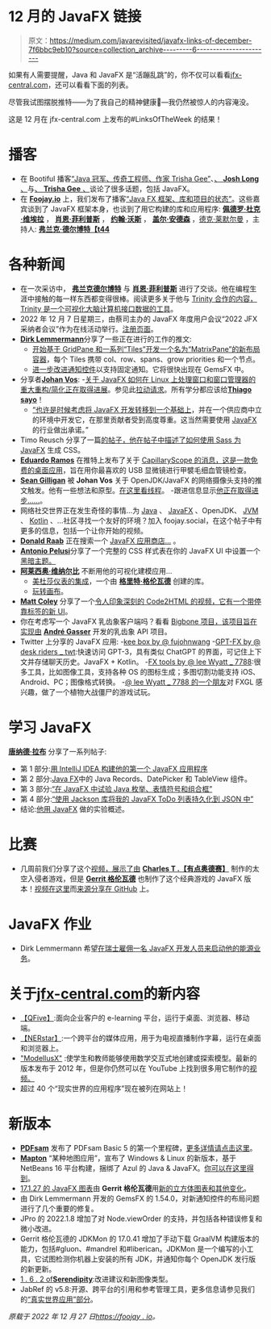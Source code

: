 # 12 月的 JavaFX 链接

> 原文：<https://medium.com/javarevisited/javafx-links-of-december-7f6bbc9eb10?source=collection_archive---------6----------------------->

如果有人需要提醒，Java 和 JavaFX 是“活蹦乱跳”的，你不仅可以看看[jfx-central.com](https://https://www.jfx-central.com/home)，还可以看看下面的列表。

尽管我试图摆脱推特——为了我自己的精神健康🙂—我仍然被惊人的内容淹没。

这是 12 月在 jfx-central.com 上发布的#LinksOfTheWeek 的结果！

# 播客

*   在 Bootiful 播客[“Java 冠军、传奇工程师、作家 Trisha Gee”](https://bootifulpodcast.fm/#/episodes/3259c661-0524-46dc-805d-2388011030b9)、[、 **Josh Long** 、](https://twitter.com/starbuxman)与[、 **Trisha Gee** 、](https://twitter.com/trisha_gee)谈论了很多话题，包括 JavaFX。
*   在 [**Foojay.io**](https://twitter.com/foojayio) 上，我们发布了播客[“Java FX 框架、库和项目的状态”](https://foojay.io/today/foojay-podcast-9/)。这些嘉宾谈到了 JavaFX 框架本身，也谈到了用它构建的库和应用程序: [**佩德罗·杜克·维埃拉**](https://twitter.com/P_Duke) ， [**肖恩·菲利普斯**](https://twitter.com/SeanMiPhillips) ， [**约翰·沃斯**](https://mastodon.social/@johanvos) ， [**盖尔·安德森**](https://twitter.com/gail_asgteach) ，[德克·莱默尔曼](https://twitter.com/dlemmermann) ，主持人: [**弗兰克·德尔博特【t44**](https://foojay.social/@frankdelporte)

# 各种新闻

*   在一次采访中， [**弗兰克德尔博特**](https://foojay.social/@frankdelporte) 与 [**肖恩·菲利普斯**](https://twitter.com/SeanMiPhillips) 进行了交谈。他在编程生涯中接触的每一样东西都变得很棒。阅读更多关于他与 [Trinity 合作的内容，Trinity 是一个可视化大脑计算机接口数据的工具](https://foojay.io/today/visualizing-brain-computer-interface-data-using-javafx/)。
*   2022 年 12 月 7 日星期三，由蔡司主办的 JavaFX 年度用户会议“2022 JFX 采纳者会议”作为在线活动举行。[注册页面](https://www.zeiss.com/meditec/en/news-events/events/jfx-adopters-meeting.html)。
*   [**Dirk Lemmermann**](https://twitter.com/dlemmermann)分享了一些正在进行的工作的推文:
    - [开始基于 GridPane 和一系列“Tiles”开发一个名为“MatrixPane”的新布局容器](https://twitter.com/dlemmermann/status/1596184094295064578)，每个 Tiles 携带 col、row、spans、grow priorities 和一个节点。
    - [进一步改进通知控件](https://twitter.com/dlemmermann/status/1596131245234298885)以支持固定通知。它将很快出现在 GemsFX 中。
*   分享者[**Johan Vos**](https://mastodon.social/@johanvos):
    -[关于 JavaFX 如何在 Linux 上处理窗口和窗口管理器的重大重构/简化正在取得进展](https://mastodon.social/@johanvos/109426954082587493)。参见此[拉动请求](https://github.com/openjdk/jfx/pull/915)。所有学分都应该给[**Thiago sayo**](https://twitter.com/thiago_sayao)！
    - [“也许是时候考虑将 JavaFX 开发转移到一个基础上](https://mastodon.social/@johanvos/109444928640623866)，并在一个供应商中立的环境中开发它，在那里贡献者受到高度尊重。这当然需要使用 [JavaFX](/javarevisited/7-best-java-fx-online-courses-for-beginners-9e774ba6f996) 的行业做出承诺。”
*   Timo Reusch 分享了一篇[的帖子，他在帖子中描述了如何使用 Sass 为 JavaFX](https://dev.to/timo_reusch/using-sass-in-your-javafx-project-hf0) 生成 CSS。
*   [**Eduardo Ramos**](https://twitter.com/eduramiba) 在推特上发布了关于 [CapillaryScope 的消息，这是一款免费的桌面应用](https://en.capillary.io/software/capillaryscope/)，旨在用你最喜欢的 USB 显微镜进行甲襞毛细血管镜检查。
*   [**Sean Gilligan**](https://twitter.com/msgilligan) 被 **Johan Vos** 关于 OpenJDK/JavaFX 的网络摄像头支持的推文触发。他有一些想法和原型。[在这里看线程](https://twitter.com/msgilligan/status/1600214413684150272)。
    -跟进信息显示[他正在取得进步……](https://foojay.social/@msgilligan/109491263323925811)。
*   网络社交世界正在发生奇怪的事情…为 [Java](/javarevisited/10-free-courses-to-learn-java-in-2019-22d1f33a3915) 、 [JavaFX](/javarevisited/6-free-courses-to-learn-servlet-jsp-and-java-fx-in-2020-best-of-lot-720201c84f63) 、OpenJDK、 [JVM](/javarevisited/7-best-courses-to-learn-jvm-garbage-collection-and-performance-tuning-for-experienced-java-331705180686) 、 [Kotlin](/javarevisited/top-5-courses-to-learn-kotlin-in-2020-dfc3fa7706d8) 、…社区寻找一个友好的环境？加入 foojay.social，在这个帖子中有更多的信息，包括一个让你开始的视频。
*   [**Donald Raab**](https://twitter.com/TheDonRaab) 正在搜索一个 [JavaFX 应用商店…](https://twitter.com/TheDonRaab/status/1603465185481658394) 。
*   [**Antonio Pelusi**](https://twitter.com/antopelusi)分享了一个完整的 CSS 样式表在你的 JavaFX UI 中设置一个[黑暗主题。](https://www.antoniopelusi.com/posts/javafx-dark-theme/)
*   [**阿莱西奥·维纳尔比**](https://twitter.com/Alessio_Vinerbi) 不断用他的可视化建模应用…
    - [美杜莎仪表的集成](https://twitter.com/Alessio_Vinerbi/status/1601913626583093248)，一个由 [**格里特·格伦瓦德**](https://twitter.com/hansolo_) 创建的库。
    - [玩转画布](https://twitter.com/Alessio_Vinerbi/status/1601870967399190535?t=DJLwumrOcKpBcTEpMPwvlw&s=09)。
*   [**Matt Coley**](https://twitter.com/MattColey6) 分享了一个[令人印象深刻的 Code2HTML 的视频，它有一个带停靠标签的新 UI](https://twitter.com/MattColey6/status/1601273551444905986?t=ChOQm6FpJP4kBSbWs5_Rvg&s=09)。
*   你在考虑写一个 JavaFX 乳齿象客户端吗？看看 [Bigbone 项目，该项目旨在实现由](https://github.com/andregasser/bigbone) [**André Gasser**](https://fosstodon.org/@andregasser) 开发的乳齿象 API 项目。
*   Twitter 上分享的 JavaFX 应用:
    -[kee box by @ fujohnwang](https://twitter.com/fujohnwang/status/1605397549514633217)
    -[GPT-FX by @ desk riders _ twt](https://twitter.com/deskriders_twt/status/1605216776463302663):快速访问 GPT-3，具有类似 ChatGPT 的界面，可记住上下文并存储聊天历史。JavaFX + Kotlin。
    -[FX tools by @ lee Wyatt _ 7788](https://twitter.com/LeeWyatt_7788/status/1605225007239417856):很多工具，比如图像工具，支持各种 OS 的图标生成；多图切割功能支持 iOS、Android、PC；图像格式转换。
    -[@ lee Wyatt _ 7788 的一个朋友](https://twitter.com/LeeWyatt_7788/status/1580958504369602560)对 FXGL 感兴趣，做了一个植物大战僵尸的游戏试玩。

# 学习 JavaFX

[**唐纳德·拉布**](https://twitter.com/TheDonRaab) 分享了一系列帖子:

*   第 1 部分:[用 IntelliJ IDEA 构建他的第一个 JavaFX 应用程序](https://donraab.medium.com/my-first-javafx-application-ee70a1d48cb3)
*   第 2 部分:[Java FX](/javarevisited/experimenting-with-java-records-datepicker-and-tableview-in-javafx-446ff272dfd2)中的 Java Records、DatePicker 和 TableView 组件。
*   第 3 部分:[“在 JavaFX 中试验 Java 枚举、表情符号和组合框”](/javarevisited/experimenting-with-java-enums-emojis-and-combobox-in-javafx-2c12492cf65)
*   第 4 部分:[“使用 Jackson 库将我的 JavaFX ToDo 列表持久化到 JSON 中”](https://donraab.medium.com/using-the-jackson-library-to-persist-my-javafx-todo-list-to-json-8a4b31917c09)
*   结论:[他用 JavaFX](/javarevisited/my-weird-and-wonderful-first-adventures-with-javafx-6efe3b1923c8) 做的实验概述。

# 比赛

*   几周前我们分享了这个[视频，展示了由](https://www.youtube.com/watch?t=1337&v=jCBBCBCUt9E&feature=youtu.be) [**Charles T .【有点奥德赛】**](https://www.youtube.com/@chalodss) 制作的太空入侵者游戏，但是 [**Gerrit 格伦瓦德**](https://twitter.com/hansolo_) 也制作了这个经典游戏的 JavaFX 版本！[视频在这里](https://www.youtube.com/watch?v=GajccpyHyFM)而[来源分享在 GitHub](https://github.com/HanSolo/spaceinvadersfx) 上。

# JavaFX 作业

*   Dirk Lemmermann 希望[在瑞士雇佣一名 JavaFX 开发人员来启动他的能源业务](https://twitter.com/dlemmermann/status/1603692027601879040)。

# 关于[jfx-central.com](https://www.jfx-central.com)的新内容

*   [【QFive】](https://www.jfx-central.com/real_world/qfive):面向企业客户的 e-learning 平台，运行于桌面、浏览器、移动端。
*   [【NERstar】](https://www.jfx-central.com/real_world/nerstar):一个跨平台的媒体应用，用于为电视直播制作字幕，运行在桌面和浏览器上。
*   ["ModellusX"](https://www.jfx-central.com/real_world/modellusx) :使学生和教师能够使用数学交互式地创建或探索模型。最新的版本发布于 2012 年，但是你仍然可以在 YouTube 上找到很多用它制作的[视频。](https://www.youtube.com/results?search_query=modellus)
*   超过 40 个“现实世界的应用程序”现在被列在网站上！

# 新版本

*   [**PDFsam**](https://twitter.com/PDFsamOSS) 发布了 PDFsam Basic 5 的第一个里程碑，[更多详情请点击这里](https://blog.pdfsam.org/java/pdfsam-basic-version-5-milestone-release/2366/#more-2366)。
*   [**Mapton**](https://twitter.com/mapton_app) “某种地图应用”，宣布了 Windows & Linux 的新版本，基于 NetBeans 16 平台构建，捆绑了 Azul 的 Java & JavaFX。[你可以在这里得到](https://github.com/trixon/mapton/releases/tag/v3.0.0)。
*   [17.1.27 的 JavaFX 图表](https://mastodon.social/@hansolo_/109448566675747821)由 **Gerrit 格伦瓦德**用[新的立方体图表和其他变化](https://github.com/HanSolo/charts/releases)。
*   由 Dirk Lemmermann 开发的 GemsFX 的 1.54.0，对新通知控件的布局问题进行了几个重要的修复。
*   JPro 的 2022.1.8 增加了对 Node.viewOrder 的支持，并包括各种错误修复和微小改进。
*   Gerrit 格伦瓦德的 JDKMon 的 17.0.41 增加了手动下载 GraalVM 构建版本的能力，包括#gluon、#mandrel 和#liberican。JDKMon 是一个编写的小工具，它试图检测你机器上安装的所有 JDK，并通知你每个 OpenJDK 发行版的新更新。
*   [1 . 6 . 2 of**Serendipity**](https://twitter.com/SerendigityInfo/status/1601150944762216449?t=obFEZKy149MabaV7o1tvXg&s=09):改进建议和新图像类型。
*   JabRef 的 v5.8:开源、跨平台的引用和参考管理工具，更多信息请参见我们的[“真实世界应用”部分](https://www.jfx-central.com/real_world/jabref)。

*原载于 2022 年 12 月 27 日*[*https://foojay . io*](https://foojay.io/today/javafx-links-of-december/)*。*